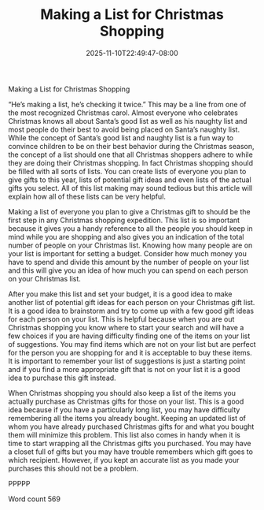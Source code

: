 ﻿---
title: "Making a List for Christmas Shopping"
date: 2025-11-10T22:49:47-08:00
description: "Christmas Shopping Tips for Web Success"
featured_image: "/images/Christmas Shopping.jpg"
tags: ["Christmas Shopping"]
---

Making a List for Christmas Shopping

“He’s making a list, he’s checking it twice.” This may be a line from one of the most recognized Christmas carol. Almost everyone who celebrates Christmas knows all about Santa’s good list as well as his naughty list and most people do their best to avoid being placed on Santa’s naughty list. While the concept of Santa’s good list and naughty list is a fun way to convince children to be on their best behavior during the Christmas season, the concept of a list should one that all Christmas shoppers adhere to while they are doing their Christmas shopping. In fact Christmas shopping should be filled with all sorts of lists. You can create lists of everyone you plan to give gifts to this year, lists of potential gift ideas and even lists of the actual gifts you select. All of this list making may sound tedious but this article will explain how all of these lists can be very helpful.

Making a list of everyone you plan to give a Christmas gift to should be the first step in any Christmas shopping expedition. This list is so important because it gives you a handy reference to all the people you should keep in mind while you are shopping and also gives you an indication of the total number of people on your Christmas list. Knowing how many people are on your list is important for setting a budget. Consider how much money you have to spend and divide this amount by the number of people on your list and this will give you an idea of how much you can spend on each person on your Christmas list.

After you make this list and set your budget, it is a good idea to make another list of potential gift ideas for each person on your Christmas gift list. It is a good idea to brainstorm and try to come up with a few good gift ideas for each person on your list. This is helpful because when you are out Christmas shopping you know where to start your search and will have a few choices if you are having difficulty finding one of the items on your list of suggestions. You may find items which are not on your list but are perfect for the person you are shopping for and it is acceptable to buy these items. It is important to remember your list of suggestions is just a starting point and if you find a more appropriate gift that is not on your list it is a good idea to purchase this gift instead.

When Christmas shopping you should also keep a list of the items you actually purchase as Christmas gifts for those on your list. This is a good idea because if you have a particularly long list, you may have difficulty remembering all the items you already bought. Keeping an updated list of whom you have already purchased Christmas gifts for and what you bought them will minimize this problem. This list also comes in handy when it is time to start wrapping all the Christmas gifts you purchased. You may have a closet full of gifts but you may have trouble remembers which gift goes to which recipient. However, if you kept an accurate list as you made your purchases this should not be a problem. 

PPPPP

Word count 569

